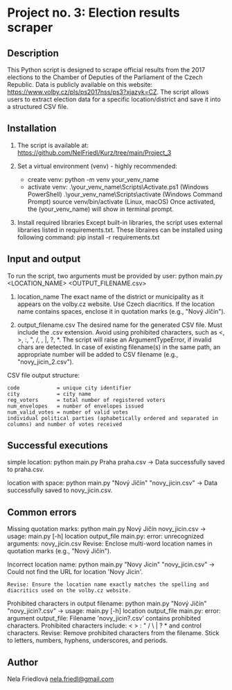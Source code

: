 # Project no. 3: Election results scraper
## Description
This Python script is designed to scrape official results from the 2017 elections to the Chamber of Deputies of the Parliament of the Czech Republic. Data is publicly available on this website: https://www.volby.cz/pls/ps2017nss/ps3?xjazyk=CZ.
The script allows users to extract election data for a specific location/district and save it into a structured CSV file.

## Installation
1. The script is available at: https://github.com/NelFriedl/Kurz/tree/main/Project_3

2. Set a virtual environment (venv) - highly recommended:
    - create venv:      python -m venv your_venv_name
    - activate venv:    .\your_venv_name\Scripts\Activate.ps1 (Windows PowerShell)
                        .\your_venv_name\Scripts\activate     (Windows Command Prompt)
                        source venv/bin/activate              (Linux, macOS)
    Once activated, the (your_venv_name) will show in terminal prompt.

3. Install required libraries
    Except built-in libraries, the script uses external libraries listed in requirements.txt.
   These libraires can be installed using following command: pip install -r requirements.txt
    
## Input and output

To run the script, two arguments must be provided by user: python main.py <LOCATION_NAME> <OUTPUT_FILENAME.csv>
1. location_name 
    The exact name of the district or municipality as it appears on the volby.cz website.
    Use Czech diacritics. If the location name contains spaces, enclose it in quotation marks 
    (e.g., "Nový Jičín").

2. output_filename.csv
    The desired name for the generated CSV file.
    Must include the .csv extension. Avoid using prohibited characters, such as  <, >, :, ", /, \, |, ?, *. The script will raise an ArgumentTypeError, if invalid chars are detected. In case of existing filename(s) in the same path, an appropriate number will be added to CSV filename (e.g., "novy_jicin_2.csv").

CSV file output structure:

    code            = unique city identifier
    city            = city name
    reg_voters      = total number of registered voters
    num_envelopes   = number of envelopes issued
    num_valid_votes = number of valid votes
    individual political parties (aphabetically ordered and separated in columns) and number of votes received
    
## Successful executions
simple location:         python main.py Praha praha.csv                -> Data successfully saved to praha.csv.

location with space:     python main.py "Nový Jičín" "novy_jicin.csv"  -> Data successfully saved to novy_jicin.csv.

## Common errors
Missing quotation marks:
    python main.py Nový Jičín novy_jicin.csv      -> usage: main.py [-h] location output_file
                                                     main.py: error: unrecognized arguments: novy_jicin.csv
    Revise: Enclose multi-word location names in quotation marks (e.g., "Nový Jičín").

Incorrect location name:
    python main.py "Novy Jicin" "novy_jicin.csv"  -> Could not find the URL for location 'Novy Jicin'.

    Revise: Ensure the location name exactly matches the spelling and diacritics used on the volby.cz website.

Prohibited characters in output filename:
    python main.py "Nový Jičín" "novy_jicin?.csv" -> usage: main.py [-h] location output_file
                                                    main.py: error: argument output_file: Filename 'novy_jicin?.csv' contains prohibited characters.
                                                    Prohibited characters include: < > : " / \ | ? * and control characters.
    Revise: Remove prohibited characters from the filename. 
            Stick to letters, numbers, hyphens, underscores, and periods.

## Author
Nela Friedlová
nela.friedl@gmail.com
